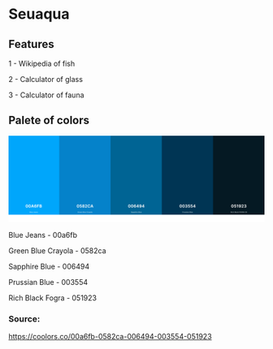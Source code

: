<h1>Seuaqua</h1>

<h2>Features</h2>
<p>1 - Wikipedia of fish</p>
<p>2 - Calculator of glass</p>
<p>3 - Calculator of fauna</p>


<h2>Palete of colors</h2>

<img src='https://github.com/tiagoschubert/seuaqua/blob/main/image/palete.png?raw=true' alt="palete of colors" width="650px"/>
<p>Blue Jeans - 00a6fb </p>
<p>Green Blue Crayola - 0582ca </p>
<p>Sapphire Blue - 006494</p>
<p>Prussian Blue - 003554</p>
<p>Rich Black Fogra - 051923</p>
<h3>Source:</h3>
<a href="https://coolors.co/00a6fb-0582ca-006494-003554-051923">https://coolors.co/00a6fb-0582ca-006494-003554-051923</a>
